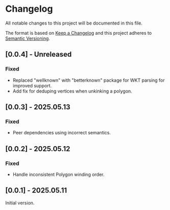 # Changelog
All notable changes to this project will be documented in this file.

The format is based on [Keep a Changelog](http://keepachangelog.com/en/1.0.0/)
and this project adheres to [Semantic Versioning](http://semver.org/spec/v2.0.0.html).

## [0.0.4] - Unreleased
### Fixed
- Replaced "wellknown" with "betterknown" package for WKT parsing for improved support.
- Add fix for deduping vertices when unkinking a polygon.

## [0.0.3] - 2025.05.13
### Fixed
- Peer dependencies using incorrect semantics.

## [0.0.2] - 2025.05.12
### Fixed
- Handle inconsistent Polygon winding order.

## [0.0.1] - 2025.05.11

Initial version.
